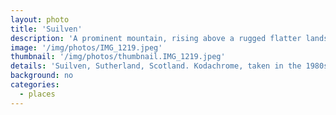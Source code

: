 ```yaml
---
layout: photo
title: 'Suilven'
description: 'A prominent mountain, rising above a rugged flatter landscape; in the foreground is a small loch with a green grassy area at the far side'
image: '/img/photos/IMG_1219.jpeg'
thumbnail: '/img/photos/thumbnail.IMG_1219.jpeg'
details: 'Suilven, Sutherland, Scotland. Kodachrome, taken in the 1980s, scanned with Plustek OpticFilm 7600i'
background: no
categories: 
  - places
---
```

